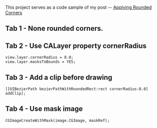 This project serves as a code sample of my post -- [Applying Rounded Corners](http://weipin.github.com/blog/2013/03/06/applying-rounded-corners/)

Tab 1 - None rounded corners.
---


Tab 2 - Use CALayer property cornerRadius
---

    view.layer.cornerRadius = 8.0;
    view.layer.masksToBounds = YES;


Tab 3 - Add a clip before drawing
---

    [[UIBezierPath bezierPathWithRoundedRect:rect cornerRadius:8.0] addClip];


Tab 4 - Use mask image
---

    CGImageCreateWithMask(image.CGImage, maskRef);

